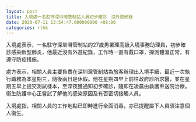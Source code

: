 ```yaml
---
layout: post
title: 入境處一名駐守深圳灣管制站人員初步確診　沒外遊紀錄
date: 2020-07-11 13:54:47.000000000 +08:00
categories: rthk
---
```


入境處表示，一名駐守深圳灣管制站的27歲男署理高級入境事務助理員，初步確診感染新型肺炎，他最近沒有外遊紀錄，工作時一直有戴口罩，探測體溫正常，有遵守防疫措施。

處方表示，相關人員主要負責在深圳灣管制站為旅客辦理出入境手續，最近一次執行職務為本星期三，隨後兩日是休假。他在星期四早上前往政府診所求醫，並在星期五早上提交測試樣本，至深夜獲通知初步確診，隨即在凌晨由救護車送院治療。衞生防護中心正嘗試了解他的感染原因及有否密切接觸人員。

入境處指，相關人員的工作地點已即時進行全面消毒，亦已提醒屬下人員須注意個人衞生。
